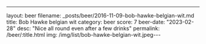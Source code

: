 ---
layout: beer
filename: _posts/beer/2016-11-09-bob-hawke-belgian-wit.md
title: Bob Hawke belgian wit
category: beer
score: 7
beer-date: "2023-02-28"
desc: "Nice all round even after a few drinks"
permalink: /beer/:title.html
img: /img/list/bob-hawke-belgian-wit.jpeg---
